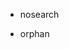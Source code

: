   - nosearch

  - orphan

<div class="toctree" data-maxdepth="4" hidden="">

terms\_of\_sale\_es

</div>
